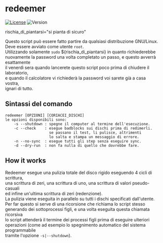 # redeemer
[![License](http://img.shields.io/:license-GPL3.0-blue.svg)](http://www.gnu.org/licenses/gpl-3.0.html)
![Version](https://img.shields.io/badge/version-1.2-yellow.svg)

rischia_di_piantarsi="si pianta di sicuro"  

Questo script può essere fatto partire da qualsiasi distribuzione GNU/Linux.  
Deve essere avviato come utente `root`.  
Utilizzando solamente `sudo` ${rischia_di_piantarsi} in quanto richiederebbe  
nuovamente la password una volta completato un passo, e questo avverrà esattamente  
il venerdì sera quando lancerete questo script poco prima di chiudere il laboratorio,  
e quando il calcolatore vi richiederà la password voi sarete già a casa vostra,  
ignari di tutto.

## Sintassi del comando

    redeemer [OPZIONI] [CORIACEI_DISCHI]
    le opzioni disponibili sono:
        -s --shutdown : spegne il computer al termine dell'esecuzione.
        -c --check    : esegue badblocks sui dischi prima di redimerli.
                        se passano il test, li pulisce, altrimenti
                        lo salta e stampa un messaggio di errore.
        -n --no-sync  : esegue tutti gli step senza eseguire sync.
        -d --dry-run  : non fa nulla di quello che dovrebbe fare.

## How it works
Redeemer esegue una pulizia totale del disco rigido eseguendo 4 cicli di scrittura,  
una scrittura di zeri, una scrittura di uno, una scrittura di valori pseudo-casuali  
ed infine un'ultima scrittura di zeri (redenzione).  
La pulizia viene eseguita in parallelo su tutti i dischi specificati dall'utente.  
Per far questo si serve di una ricorsione che richiama lo script stesso  
generando dei sottoprocessi figli, e una volta eseguita questa chiamata ricorsiva  
lo script attenderà il termine dei processi figli prima di eseguire ulteriori  
operazioni (come ad esempio lo spegnimento automatico del sistema programmabile  
tramite l'opzione `-s|--shutdown`).
